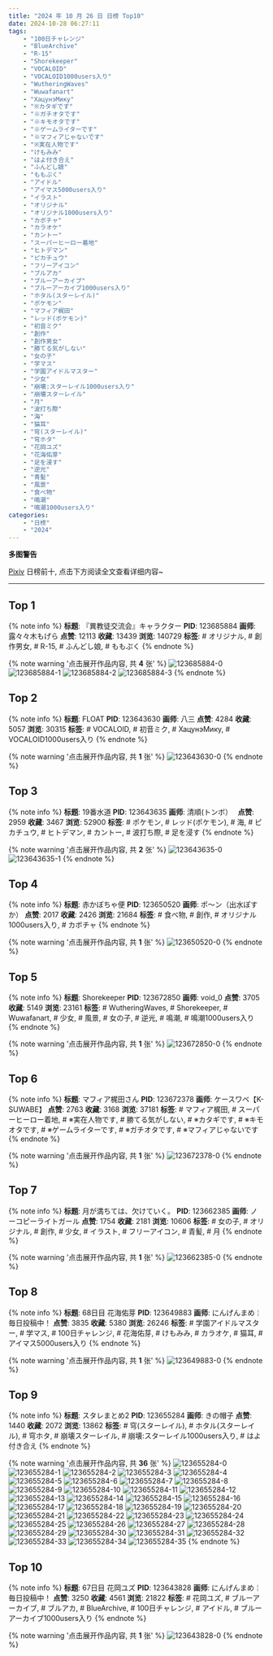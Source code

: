 ```yaml
---
title: "2024 年 10 月 26 日 日榜 Top10"
date: 2024-10-28 06:27:11
tags:
    - "100日チャレンジ"
    - "BlueArchive"
    - "R-15"
    - "Shorekeeper"
    - "VOCALOID"
    - "VOCALOID1000users入り"
    - "WutheringWaves"
    - "Wuwafanart"
    - "ХацунэМику"
    - "※カタギです"
    - "※ガチオタです"
    - "※キモオタです"
    - "※ゲームライターです"
    - "※マフィアじゃないです"
    - "※実在人物です"
    - "けもみみ"
    - "はよ付き合え"
    - "ふんどし娘"
    - "ももぷく"
    - "アイドル"
    - "アイマス5000users入り"
    - "イラスト"
    - "オリジナル"
    - "オリジナル1000users入り"
    - "カボチャ"
    - "カラオケ"
    - "カントー"
    - "スーパーヒーロー着地"
    - "ヒトデマン"
    - "ピカチュウ"
    - "フリーアイコン"
    - "ブルアカ"
    - "ブルーアーカイブ"
    - "ブルーアーカイブ1000users入り"
    - "ホタル(スターレイル)"
    - "ポケモン"
    - "マフィア梶田"
    - "レッド(ポケモン)"
    - "初音ミク"
    - "創作"
    - "創作男女"
    - "勝てる気がしない"
    - "女の子"
    - "学マス"
    - "学園アイドルマスター"
    - "少女"
    - "崩壊:スターレイル1000users入り"
    - "崩壊スターレイル"
    - "月"
    - "波打ち際"
    - "海"
    - "猫耳"
    - "穹(スターレイル)"
    - "穹ホタ"
    - "花岡ユズ"
    - "花海佑芽"
    - "足を浸す"
    - "逆光"
    - "青髪"
    - "風景"
    - "食べ物"
    - "鳴潮"
    - "鳴潮1000users入り"
categories:
    - "日榜"
    - "2024"
---
```


<i class="fa fa-triangle-exclamation"></i>**多图警告**<i class="fa fa-triangle-exclamation"></i>

[Pixiv](https://www.pixiv.net/) 日榜前十, 点击下方阅读全文查看详细内容~

<!-- more -->

---

## Top 1

{% note info %}
**标题**: 『異教徒交流会』キャラクター
**PID**: 123685884 **画师**: 露々々木もげら
**点赞**: 12113 **收藏**: 13439 **浏览**: 140729
**标签**: # オリジナル, # 創作男女, # R-15, # ふんどし娘, # ももぷく
{% endnote %}

{% note warning '点击展开作品内容, 共 **4** 张' %}
![123685884-0](https://i.pixiv.re/img-original/img/2024/10/26/14/44/08/123685884_p0.jpg)
![123685884-1](https://i.pixiv.re/img-original/img/2024/10/26/14/44/08/123685884_p1.jpg)
![123685884-2](https://i.pixiv.re/img-original/img/2024/10/26/14/44/08/123685884_p2.jpg)
![123685884-3](https://i.pixiv.re/img-original/img/2024/10/26/14/44/08/123685884_p3.jpg)
{% endnote %}

## Top 2

{% note info %}
**标题**: FLOAT
**PID**: 123643630 **画师**: 八三
**点赞**: 4284 **收藏**: 5057 **浏览**: 30315
**标签**: # VOCALOID, # 初音ミク, # ХацунэМику, # VOCALOID1000users入り
{% endnote %}

{% note warning '点击展开作品内容, 共 **1** 张' %}
![123643630-0](https://i.pixiv.re/img-original/img/2024/10/25/00/12/08/123643630_p0.jpg)
{% endnote %}

## Top 3

{% note info %}
**标题**: 19番水道
**PID**: 123643635 **画师**: 清順(トンボ）　
**点赞**: 2959 **收藏**: 3467 **浏览**: 52900
**标签**: # ポケモン, # レッド(ポケモン), # 海, # ピカチュウ, # ヒトデマン, # カントー, # 波打ち際, # 足を浸す
{% endnote %}

{% note warning '点击展开作品内容, 共 **2** 张' %}
![123643635-0](https://i.pixiv.re/img-original/img/2024/10/25/00/25/36/123643635_p0.png)
![123643635-1](https://i.pixiv.re/img-original/img/2024/10/25/00/25/36/123643635_p1.png)
{% endnote %}

## Top 4

{% note info %}
**标题**: 赤かぼちゃ便
**PID**: 123650520 **画师**: ポ～ン（出水ぽすか）
**点赞**: 2017 **收藏**: 2426 **浏览**: 21684
**标签**: # 食べ物, # 創作, # オリジナル1000users入り, # カボチャ
{% endnote %}

{% note warning '点击展开作品内容, 共 **1** 张' %}
![123650520-0](https://i.pixiv.re/img-original/img/2024/10/25/07/30/02/123650520_p0.jpg)
{% endnote %}

## Top 5

{% note info %}
**标题**: Shorekeeper
**PID**: 123672850 **画师**: void_0
**点赞**: 3705 **收藏**: 5149 **浏览**: 23161
**标签**: # WutheringWaves, # Shorekeeper, # Wuwafanart, # 少女, # 風景, # 女の子, # 逆光, # 鳴潮, # 鳴潮1000users入り
{% endnote %}

{% note warning '点击展开作品内容, 共 **1** 张' %}
![123672850-0](https://i.pixiv.re/img-original/img/2024/10/26/00/05/27/123672850_p0.jpg)
{% endnote %}

## Top 6

{% note info %}
**标题**: マフィア梶田さん
**PID**: 123672378 **画师**: ケースワベ【K-SUWABE】
**点赞**: 2763 **收藏**: 3168 **浏览**: 37181
**标签**: # マフィア梶田, # スーパーヒーロー着地, # ※実在人物です, # 勝てる気がしない, # ※カタギです, # ※キモオタです, # ※ゲームライターです, # ※ガチオタです, # ※マフィアじゃないです
{% endnote %}

{% note warning '点击展开作品内容, 共 **1** 张' %}
![123672378-0](https://i.pixiv.re/img-original/img/2024/10/26/00/00/33/123672378_p0.jpg)
{% endnote %}

## Top 7

{% note info %}
**标题**: 月が満ちては、欠けていく。
**PID**: 123662385 **画师**: ノーコピーライトガール
**点赞**: 1754 **收藏**: 2181 **浏览**: 10606
**标签**: # 女の子, # オリジナル, # 創作, # 少女, # イラスト, # フリーアイコン, # 青髪, # 月
{% endnote %}

{% note warning '点击展开作品内容, 共 **1** 张' %}
![123662385-0](https://i.pixiv.re/img-original/img/2024/10/25/19/14/36/123662385_p0.jpg)
{% endnote %}

## Top 8

{% note info %}
**标题**: 68日目 花海佑芽
**PID**: 123649883 **画师**: にんげんまめ￤毎日投稿中！
**点赞**: 3835 **收藏**: 5380 **浏览**: 26246
**标签**: # 学園アイドルマスター, # 学マス, # 100日チャレンジ, # 花海佑芽, # けもみみ, # カラオケ, # 猫耳, # アイマス5000users入り
{% endnote %}

{% note warning '点击展开作品内容, 共 **1** 张' %}
![123649883-0](https://i.pixiv.re/img-original/img/2024/10/25/06/45/26/123649883_p0.png)
{% endnote %}

## Top 9

{% note info %}
**标题**: スタレまとめ2
**PID**: 123655284 **画师**: きの帽子
**点赞**: 1440 **收藏**: 2072 **浏览**: 13862
**标签**: # 穹(スターレイル), # ホタル(スターレイル), # 穹ホタ, # 崩壊スターレイル, # 崩壊:スターレイル1000users入り, # はよ付き合え
{% endnote %}

{% note warning '点击展开作品内容, 共 **36** 张' %}
![123655284-0](https://i.pixiv.re/img-original/img/2024/10/25/13/08/17/123655284_p0.jpg)
![123655284-1](https://i.pixiv.re/img-original/img/2024/10/25/13/08/17/123655284_p1.jpg)
![123655284-2](https://i.pixiv.re/img-original/img/2024/10/25/13/08/17/123655284_p2.jpg)
![123655284-3](https://i.pixiv.re/img-original/img/2024/10/25/13/08/17/123655284_p3.jpg)
![123655284-4](https://i.pixiv.re/img-original/img/2024/10/25/13/08/17/123655284_p4.jpg)
![123655284-5](https://i.pixiv.re/img-original/img/2024/10/25/13/08/17/123655284_p5.jpg)
![123655284-6](https://i.pixiv.re/img-original/img/2024/10/25/13/08/17/123655284_p6.jpg)
![123655284-7](https://i.pixiv.re/img-original/img/2024/10/25/13/08/17/123655284_p7.jpg)
![123655284-8](https://i.pixiv.re/img-original/img/2024/10/25/13/08/17/123655284_p8.jpg)
![123655284-9](https://i.pixiv.re/img-original/img/2024/10/25/13/08/17/123655284_p9.jpg)
![123655284-10](https://i.pixiv.re/img-original/img/2024/10/25/13/08/17/123655284_p10.jpg)
![123655284-11](https://i.pixiv.re/img-original/img/2024/10/25/13/08/17/123655284_p11.jpg)
![123655284-12](https://i.pixiv.re/img-original/img/2024/10/25/13/08/17/123655284_p12.jpg)
![123655284-13](https://i.pixiv.re/img-original/img/2024/10/25/13/08/17/123655284_p13.jpg)
![123655284-14](https://i.pixiv.re/img-original/img/2024/10/25/13/08/17/123655284_p14.jpg)
![123655284-15](https://i.pixiv.re/img-original/img/2024/10/25/13/08/17/123655284_p15.jpg)
![123655284-16](https://i.pixiv.re/img-original/img/2024/10/25/13/08/17/123655284_p16.jpg)
![123655284-17](https://i.pixiv.re/img-original/img/2024/10/25/13/08/17/123655284_p17.jpg)
![123655284-18](https://i.pixiv.re/img-original/img/2024/10/25/13/08/17/123655284_p18.jpg)
![123655284-19](https://i.pixiv.re/img-original/img/2024/10/25/13/08/17/123655284_p19.jpg)
![123655284-20](https://i.pixiv.re/img-original/img/2024/10/25/13/08/17/123655284_p20.jpg)
![123655284-21](https://i.pixiv.re/img-original/img/2024/10/25/13/08/17/123655284_p21.jpg)
![123655284-22](https://i.pixiv.re/img-original/img/2024/10/25/13/08/17/123655284_p22.jpg)
![123655284-23](https://i.pixiv.re/img-original/img/2024/10/25/13/08/17/123655284_p23.jpg)
![123655284-24](https://i.pixiv.re/img-original/img/2024/10/25/13/08/17/123655284_p24.jpg)
![123655284-25](https://i.pixiv.re/img-original/img/2024/10/25/13/08/17/123655284_p25.jpg)
![123655284-26](https://i.pixiv.re/img-original/img/2024/10/25/13/08/17/123655284_p26.jpg)
![123655284-27](https://i.pixiv.re/img-original/img/2024/10/25/13/08/17/123655284_p27.jpg)
![123655284-28](https://i.pixiv.re/img-original/img/2024/10/25/13/08/17/123655284_p28.jpg)
![123655284-29](https://i.pixiv.re/img-original/img/2024/10/25/13/08/17/123655284_p29.jpg)
![123655284-30](https://i.pixiv.re/img-original/img/2024/10/25/13/08/17/123655284_p30.jpg)
![123655284-31](https://i.pixiv.re/img-original/img/2024/10/25/13/08/17/123655284_p31.jpg)
![123655284-32](https://i.pixiv.re/img-original/img/2024/10/25/13/08/17/123655284_p32.jpg)
![123655284-33](https://i.pixiv.re/img-original/img/2024/10/25/13/08/17/123655284_p33.jpg)
![123655284-34](https://i.pixiv.re/img-original/img/2024/10/25/13/08/17/123655284_p34.jpg)
![123655284-35](https://i.pixiv.re/img-original/img/2024/10/25/13/08/17/123655284_p35.jpg)
{% endnote %}

## Top 10

{% note info %}
**标题**: 67日目 花岡ユズ
**PID**: 123643828 **画师**: にんげんまめ￤毎日投稿中！
**点赞**: 3250 **收藏**: 4561 **浏览**: 21822
**标签**: # 花岡ユズ, # ブルーアーカイブ, # ブルアカ, # BlueArchive, # 100日チャレンジ, # アイドル, # ブルーアーカイブ1000users入り
{% endnote %}

{% note warning '点击展开作品内容, 共 **1** 张' %}
![123643828-0](https://i.pixiv.re/img-original/img/2024/10/25/00/17/05/123643828_p0.png)
{% endnote %}
